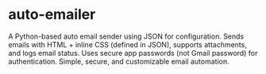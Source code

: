 # auto-emailer
A Python-based auto email sender using JSON for configuration. Sends emails with HTML + inline CSS (defined in JSON), supports attachments, and logs email status. Uses secure app passwords (not Gmail password) for authentication. Simple, secure, and customizable email automation.

